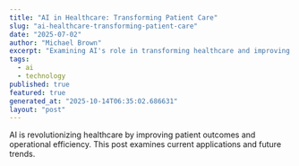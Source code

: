 ```yaml
---
title: "AI in Healthcare: Transforming Patient Care"
slug: "ai-healthcare-transforming-patient-care"
date: "2025-07-02"
author: "Michael Brown"
excerpt: "Examining AI's role in transforming healthcare and improving patient outcomes."
tags:
  - ai
  - technology
published: true
featured: true
generated_at: "2025-10-14T06:35:02.686631"
layout: "post"
---
```


AI is revolutionizing healthcare by improving patient outcomes and operational efficiency. This post examines current applications and future trends.